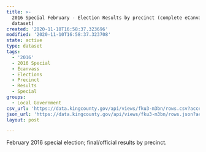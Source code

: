 ```yaml
---
title: >-
  2016 Special February - Election Results by precinct (complete eCanvass
  dataset)
created: '2020-11-10T16:58:37.323696'
modified: '2020-11-10T16:58:37.323708'
state: active
type: dataset
tags:
  - '2016'
  - 2016 Special
  - Ecanvass
  - Elections
  - Precinct
  - Results
  - Special
groups:
  - Local Government
csv_url: 'https://data.kingcounty.gov/api/views/fku3-m3bn/rows.csv?accessType=DOWNLOAD'
json_url: 'https://data.kingcounty.gov/api/views/fku3-m3bn/rows.json?accessType=DOWNLOAD'
layout: post

---
```

February 2016 special election; final/official results by precinct.
